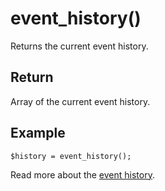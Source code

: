 # event_history()

Returns the current event history.

## Return

Array of the current event history.

## Example

    $history = event_history();

Read more about the [event history](../event_history.html).